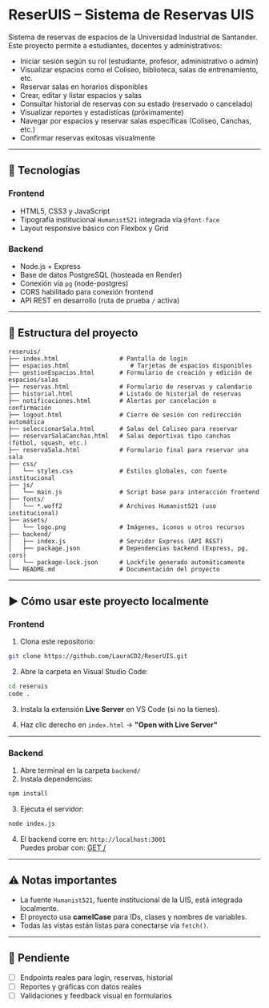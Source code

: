 # ReserUIS – Sistema de Reservas UIS

Sistema de reservas de espacios de la Universidad Industrial de Santander. Este proyecto permite a estudiantes, docentes y administrativos:

- Iniciar sesión según su rol (estudiante, profesor, administrativo o admin)
- Visualizar espacios como el Coliseo, biblioteca, salas de entrenamiento, etc.
- Reservar salas en horarios disponibles
- Crear, editar y listar espacios y salas
- Consultar historial de reservas con su estado (reservado o cancelado)
- Visualizar reportes y estadísticas (próximamente)
- Navegar por espacios y reservar salas específicas (Coliseo, Canchas, etc.)
- Confirmar reservas exitosas visualmente

---

## 🧩 Tecnologías

### Frontend
- HTML5, CSS3 y JavaScript
- Tipografía institucional `Humanist521` integrada vía `@font-face`
- Layout responsive básico con Flexbox y Grid

### Backend
- Node.js + Express
- Base de datos PostgreSQL (hosteada en Render)
- Conexión vía `pg` (node-postgres)
- CORS habilitado para conexión frontend
- API REST en desarrollo (ruta de prueba `/` activa)

---

## 📁 Estructura del proyecto

```
reseruis/
├── index.html                 # Pantalla de login
├── espacios.html                 # Tarjetas de espacios disponibles
├── gestionEspacios.html       # Formulario de creación y edición de espacios/salas
├── reservas.html              # Formulario de reservas y calendario
├── historial.html             # Listado de historial de reservas
├── notificaciones.html        # Alertas por cancelación o confirmación
├── logout.html                # Cierre de sesión con redirección automática
├── seleccionarSala.html       # Salas del Coliseo para reservar
├── reservarSalaCanchas.html   # Salas deportivas tipo canchas (fútbol, squash, etc.)
├── reservaSala.html           # Formulario final para reservar una sala
├── css/
│   └── styles.css             # Estilos globales, con fuente institucional
├── js/
│   └── main.js                # Script base para interacción frontend
├── fonts/
│   └── *.woff2                # Archivos Humanist521 (uso institucional)
├── assets/
│   └── logo.png               # Imágenes, íconos u otros recursos
├── backend/
│   ├── index.js               # Servidor Express (API REST)
│   ├── package.json           # Dependencias backend (Express, pg, cors)
│   └── package-lock.json      # Lockfile generado automáticamente
└── README.md                  # Documentación del proyecto
```

---

## ▶️ Cómo usar este proyecto localmente

### Frontend

1. Clona este repositorio:
```bash
git clone https://github.com/LauraCD2/ReserUIS.git
```

2. Abre la carpeta en Visual Studio Code:
```bash
cd reseruis
code .
```

3. Instala la extensión **Live Server** en VS Code (si no la tienes).

4. Haz clic derecho en `index.html` → **"Open with Live Server"**

---

### Backend

1. Abre terminal en la carpeta `backend/`
2. Instala dependencias:
```bash
npm install
```

3. Ejecuta el servidor:
```bash
node index.js
```

4. El backend corre en: `http://localhost:3001`  
   Puedes probar con: [GET /](http://localhost:3001)

---

## ⚠️ Notas importantes

- La fuente `Humanist521`, fuente institucional de la UIS, está integrada localmente.
- El proyecto usa **camelCase** para IDs, clases y nombres de variables.
- Todas las vistas están listas para conectarse vía `fetch()`.

---

## 🚧 Pendiente

- [ ] Endpoints reales para login, reservas, historial
- [ ] Reportes y gráficas con datos reales
- [ ] Validaciones y feedback visual en formularios
